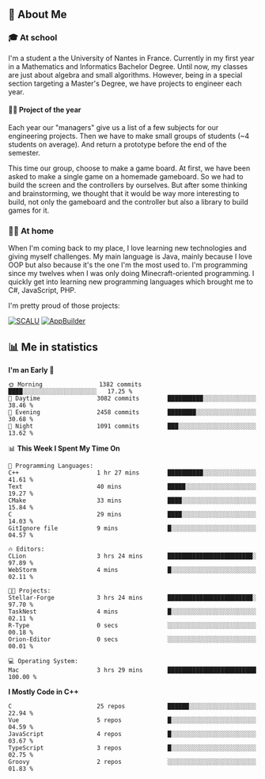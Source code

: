 ## 👀 About Me

### 🎓 At school

I'm a student a the University of Nantes in France. Currently in my first year in a Mathematics and Informatics Bachelor Degree. Until now, my classes are just about algebra and small algorithms. However, being in a special section targeting a Master's Degree, we have projects to engineer each year. 

#### 🔧🔬 Project of the year

Each year our "managers" give us a list of a few subjects for our engineering projects. Then we have to make small groups of students (~4 students on average). And return a prototype before the end of the semester.

This time our group, choose to make a game board. At first, we have been asked to make a single game on a homemade gameboard. So we had to build the screen and the controllers by ourselves. 
But after some thinking and brainstorming, we thought that it would be way more interesting to build, not only the gameboard and the controller but also a library to build games for it.

### 👨‍💻 At home

When I'm coming back to my place, I love learning new technologies and giving myself challenges. My main language is Java, mainly because I love OOP but also because it's the one I'm the most used to. I'm programming since my twelves when I was only doing Minecraft-oriented programming.  I quickly get into learning new programming languages which brought me to C#, JavaScript, PHP. 

I'm pretty proud of those projects:

[![SCALU](https://github-readme-stats.vercel.app/api/pin?username=renardfute&repo=SCALU)](https://github.com/renardfute/scalu)
[![AppBuilder](https://github-readme-stats.vercel.app/api/pin?username=pulsedev2&repo=AppBuilder)](https://github.com/pulsedev2/AppBuilder)

## 📊 Me in statistics
<!--START_SECTION:waka-->
**I'm an Early 🐤** 

```text
🌞 Morning                1382 commits        ████░░░░░░░░░░░░░░░░░░░░░   17.25 % 
🌆 Daytime                3082 commits        ██████████░░░░░░░░░░░░░░░   38.46 % 
🌃 Evening                2458 commits        ████████░░░░░░░░░░░░░░░░░   30.68 % 
🌙 Night                  1091 commits        ███░░░░░░░░░░░░░░░░░░░░░░   13.62 % 
```


📊 **This Week I Spent My Time On** 

```text
💬 Programming Languages: 
C++                      1 hr 27 mins        ██████████░░░░░░░░░░░░░░░   41.61 % 
Text                     40 mins             █████░░░░░░░░░░░░░░░░░░░░   19.27 % 
CMake                    33 mins             ████░░░░░░░░░░░░░░░░░░░░░   15.84 % 
C                        29 mins             ████░░░░░░░░░░░░░░░░░░░░░   14.03 % 
GitIgnore file           9 mins              █░░░░░░░░░░░░░░░░░░░░░░░░   04.57 % 

🔥 Editors: 
CLion                    3 hrs 24 mins       ████████████████████████░   97.89 % 
WebStorm                 4 mins              █░░░░░░░░░░░░░░░░░░░░░░░░   02.11 % 

🐱‍💻 Projects: 
Stellar-Forge            3 hrs 24 mins       ████████████████████████░   97.70 % 
TaskNest                 4 mins              █░░░░░░░░░░░░░░░░░░░░░░░░   02.11 % 
R-Type                   0 secs              ░░░░░░░░░░░░░░░░░░░░░░░░░   00.18 % 
Orion-Editor             0 secs              ░░░░░░░░░░░░░░░░░░░░░░░░░   00.01 % 

💻 Operating System: 
Mac                      3 hrs 29 mins       █████████████████████████   100.00 % 
```

**I Mostly Code in C++** 

```text
C                        25 repos            ██████░░░░░░░░░░░░░░░░░░░   22.94 % 
Vue                      5 repos             █░░░░░░░░░░░░░░░░░░░░░░░░   04.59 % 
JavaScript               4 repos             █░░░░░░░░░░░░░░░░░░░░░░░░   03.67 % 
TypeScript               3 repos             █░░░░░░░░░░░░░░░░░░░░░░░░   02.75 % 
Groovy                   2 repos             ░░░░░░░░░░░░░░░░░░░░░░░░░   01.83 % 
```




<!--END_SECTION:waka-->
